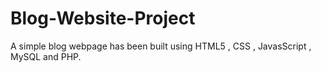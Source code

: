 # Blog-Website-Project
A simple blog webpage has been built using HTML5 , CSS , JavasScript , MySQL and PHP.
